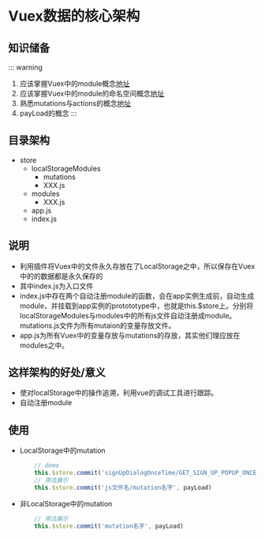 <!--
 * @Author: your name
 * @Date: 2021-02-09 18:50:38
 * @LastEditTime: 2021-02-10 15:47:48
 * @LastEditors: Please set LastEditors
 * @Description: In User Settings Edit
 * @FilePath: /vuepress-starter/docs/Frames/README.md
-->
# Vuex数据的核心架构
## 知识储备
::: warning
  1. 应该掌握Vuex中的module概念[地址](https://vuex.vuejs.org/zh/guide/mutations.html#mutation)
  2. 应该掌握Vuex中的module的命名空间概念[地址](https://vuex.vuejs.org/zh/guide/modules.html#%E5%91%BD%E5%90%8D%E7%A9%BA%E9%97%B4)
  3. 熟悉mutations与actions的概念[地址](https://vuex.vuejs.org/zh/guide/actions.html#action)
  4. payLoad的概念
:::

## 目录架构
+ store
  - localStorageModules
    + mutations
    + XXX.js
  - modules
    + XXX.js
  - app.js
  - index.js

## 说明
+ 利用插件将Vuex中的文件永久存放在了LocalStorage之中，所以保存在Vuex中的的数据都是永久保存的
+ 其中index.js为入口文件
+ index.js中存在两个自动注册module的函数，会在app实例生成前，自动生成module，并挂载到app实例的protototype中，也就是this.$store上。分别将localStorageModules与modules中的所有js文件自动注册成module。mutations.js文件为所有mutaion的变量存放文件。
+ app.js为所有Vuex中的变量存放与mutations的存放，其实他们理应放在modules之中。

## 这样架构的好处/意义
+ 使对localStorage中的操作追溯，利用vue的调试工具进行跟踪。
+ 自动注册module

## 使用
+ LocalStorage中的mutation
  ```js
      // demo
      this.$store.commit('signUpDialogOnceTime/GET_SIGN_UP_POPUP_ONCE_TIME')
      // 用法展示
      this.$store.commit('js文件名/mutation名字', payLoad)
  ```
+ 非LocalStorage中的mutation
  ```js
      // 用法展示
      this.$store.commit('mutation名字', payLoad)
  ```